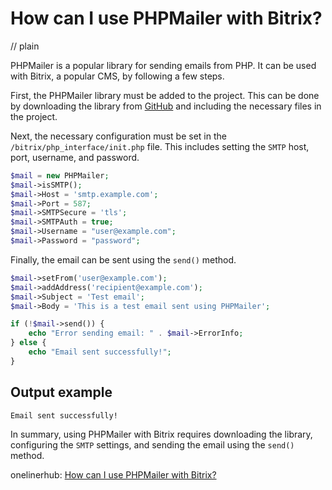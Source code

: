 # How can I use PHPMailer with Bitrix?
// plain

PHPMailer is a popular library for sending emails from PHP. It can be used with Bitrix, a popular CMS, by following a few steps.

First, the PHPMailer library must be added to the project. This can be done by downloading the library from [GitHub](https://github.com/PHPMailer/PHPMailer) and including the necessary files in the project.

Next, the necessary configuration must be set in the `/bitrix/php_interface/init.php` file. This includes setting the `SMTP` host, port, username, and password.

```php
$mail = new PHPMailer;
$mail->isSMTP();
$mail->Host = 'smtp.example.com';
$mail->Port = 587;
$mail->SMTPSecure = 'tls';
$mail->SMTPAuth = true;
$mail->Username = "user@example.com";
$mail->Password = "password";
```

Finally, the email can be sent using the `send()` method.

```php
$mail->setFrom('user@example.com');
$mail->addAddress('recipient@example.com');
$mail->Subject = 'Test email';
$mail->Body = 'This is a test email sent using PHPMailer';

if (!$mail->send()) {
    echo "Error sending email: " . $mail->ErrorInfo;
} else {
    echo "Email sent successfully!";
}
```

## Output example
 `Email sent successfully!`

In summary, using PHPMailer with Bitrix requires downloading the library, configuring the `SMTP` settings, and sending the email using the `send()` method.

onelinerhub: [How can I use PHPMailer with Bitrix?](https://onelinerhub.com/phpmailer/how-can-i-use-phpmailer-with-bitrix)